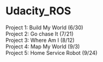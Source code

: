 # Udacity_ROS  
  
Project 1: Build My World (6/30)  
Project 2: Go chase It (7/21)  
Project 3: Where Am I (8/12)  
Project 4: Map My World (9/3)  
Project 5: Home Service Robot (9/24)  
